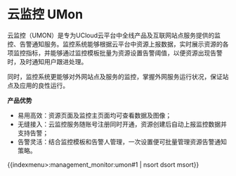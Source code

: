 # 云监控 UMon

云监控（UMON）是专为UCloud云平台中全线产品及互联网站点服务提供的监控、告警通知服务。监控系统能够根据云平台中资源上报数据，实时展示资源的各项监控指标，并能够通过监控模板批量为资源设置告警阈值，以便资源出现告警时，及时通知用户跟进处理。


同时，监控系统更能够对外网站点及服务的监控，掌握外网服务运行状况，保证站点及应用的良性运行。

**产品优势**

  - 易用高效：资源页面及监控主页面均可查看数据及图像；
  - 无缝接入：云监控服务随账号注册同时开通，资源创建后自动上报监控数据并支持告警；
  - 告警灵活：结合监控模板和告警人管理，一次设置便可批量管理资源告警通知策略。

{{indexmenu>:management_monitor:umon#1 | nsort dsort msort}}
